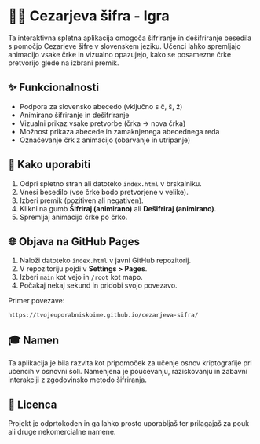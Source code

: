 # 🕵️‍♂️ Cezarjeva šifra - Igra

Ta interaktivna spletna aplikacija omogoča šifriranje in dešifriranje besedila s pomočjo Cezarjeve šifre v slovenskem jeziku. Učenci lahko spremljajo animacijo vsake črke in vizualno opazujejo, kako se posamezne črke pretvorijo glede na izbrani premik.

## ✨ Funkcionalnosti
- Podpora za slovensko abecedo (vključno s č, š, ž)
- Animirano šifriranje in dešifriranje
- Vizualni prikaz vsake pretvorbe (črka → nova črka)
- Možnost prikaza abecede in zamaknjenega abecednega reda
- Označevanje črk z animacijo (obarvanje in utripanje)

## 📂 Kako uporabiti

1. Odpri spletno stran ali datoteko `index.html` v brskalniku.
2. Vnesi besedilo (vse črke bodo pretvorjene v velike).
3. Izberi premik (pozitiven ali negativen).
4. Klikni na gumb **Šifriraj (animirano)** ali **Dešifriraj (animirano)**.
5. Spremljaj animacijo črke po črko.

## 🌐 Objava na GitHub Pages

1. Naloži datoteko `index.html` v javni GitHub repozitorij.
2. V repozitoriju pojdi v **Settings > Pages**.
3. Izberi `main` kot vejo in `/root` kot mapo.
4. Počakaj nekaj sekund in pridobi svojo povezavo.

Primer povezave:
```
https://tvojeuporabniskoime.github.io/cezarjeva-sifra/
```

## 🎓 Namen
Ta aplikacija je bila razvita kot pripomoček za učenje osnov kriptografije pri učencih v osnovni šoli. Namenjena je poučevanju, raziskovanju in zabavni interakciji z zgodovinsko metodo šifriranja.

## 📄 Licenca
Projekt je odprtokoden in ga lahko prosto uporabljaš ter prilagajaš za pouk ali druge nekomercialne namene.
